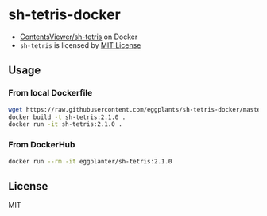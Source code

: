 # sh-tetris-docker

- [ContentsViewer/sh-tetris](https://github.com/ContentsViewer/sh-tetris) on Docker
- `sh-tetris` is licensed by [MIT License](https://github.com/ContentsViewer/sh-tetris/blob/master/LICENSE)

## Usage

### From local Dockerfile

```bash
wget https://raw.githubusercontent.com/eggplants/sh-tetris-docker/master/Dockerfile
docker build -t sh-tetris:2.1.0 .
docker run -it sh-tetris:2.1.0 .
```

### From DockerHub

```bash
docker run --rm -it eggplanter/sh-tetris:2.1.0
```

## License

MIT
